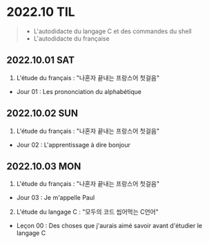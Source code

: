 # 2022.10 TIL
> - L'autodidacte du langage C et des commandes du shell
> - L'autodidacte du française

## 2022.10.01 SAT
1. L'étude du français : "나혼자 끝내는 프랑스어 첫걸음"
  - Jour 01 : Les prononciation du alphabétique

## 2022.10.02 SUN
1. L'étude du français : "나혼자 끝내는 프랑스어 첫걸음"
  - Jour 02 : L'apprentissage à dire bonjour

## 2022.10.03 MON
1. L'étude du français : "나혼자 끝내는 프랑스어 첫걸음"
  - Jour 03 : Je m'appelle Paul
2. L'étude du langage C : "모두의 코드 씹어먹는 C언어"
  - Leçon 00 : Des choses que j'aurais aimé savoir avant d'étudier le langage C
